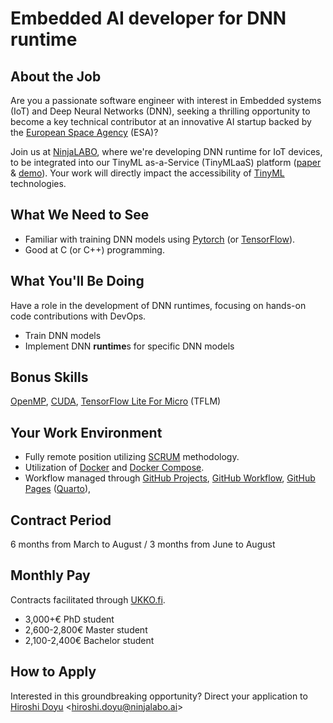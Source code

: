 # Embedded AI developer for DNN runtime

## About the Job
Are you a passionate software engineer with interest in Embedded systems
(IoT) and Deep Neural Networks (DNN), seeking a thrilling opportunity
to become a key technical contributor at an innovative AI startup
backed by the [European Space Agency](https://www.esa.int/) (ESA)?

Join us at [NinjaLABO](https://ninjalabo.ai),
where we're developing DNN runtime for IoT devices,
to be integrated into our TinyML as-a-Service (TinyMLaaS) platform
([paper](https://ieeexplore.ieee.org/document/9427352) &
[demo](https://youtu.be/zPPVzjHHE10?si=ZOgAsr0PSt7xAt15)).
Your work will directly impact the accessibility of [TinyML](https://www.tinyml.org/) technologies.

## What We Need to See
- Familiar with training DNN models using [Pytorch](https://pytorch.org/) (or [TensorFlow](https://www.tensorflow.org/)).
- Good at C (or C++) programming.

## What You'll Be Doing
Have a role in the development of DNN runtimes,
focusing on hands-on code contributions with DevOps.

- Train DNN models
- Implement DNN **runtime**s for specific DNN models


## Bonus Skills
[OpenMP](https://en.wikipedia.org/wiki/OpenMP#:~:text=OpenMP%20(Open%20Multi%2DProcessing),Linux%2C%20macOS%2C%20and%20Windows.),
[CUDA](https://developer.nvidia.com/cuda-toolkit),
[TensorFlow Lite For Micro](https://www.tensorflow.org/lite/microcontrollers) (TFLM)

## Your Work Environment
- Fully remote position utilizing [SCRUM](https://www.scrum.org/) methodology.
- Utilization of [Docker](https://www.docker.com/) and [Docker Compose](https://docs.docker.com/compose/).
- Workflow managed through
[GitHub Projects](https://docs.github.com/en/issues/planning-and-tracking-with-projects/learning-about-projects/about-projects),
[GitHub Workflow](https://docs.github.com/en/actions/using-workflows),
[GitHub Pages](https://https://pages.github.com/)
([Quarto](https://quarto.org/)),


## Contract Period
6 months from March to August / 3 months from June to August

## Monthly Pay
Contracts facilitated through [UKKO.fi](https://www.ukko.fi/).

- 3,000+€ PhD student
- 2,600-2,800€ Master student
- 2,100-2,400€ Bachelor student


## How to Apply
Interested in this groundbreaking opportunity?
Direct your application to [Hiroshi
Doyu](https://www.linkedin.com/in/hidoyu/)
<[hiroshi.doyu@ninjalabo.ai](mailto:hiroshi.doyu@ninjalabo.ai)>

